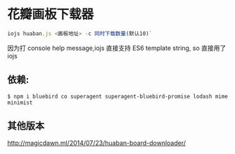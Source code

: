 # 花瓣画板下载器

```js
iojs huaban.js <画板地址> -c 同时下载数量(默认10)`
```

因为打 console help message,iojs 直接支持 ES6 template string, so 直接用了iojs

## 依赖:

	$ npm i bluebird co superagent superagent-bluebird-promise lodash mime minimist
	
## 其他版本
http://magicdawn.ml/2014/07/23/huaban-board-downloader/
